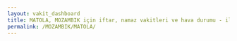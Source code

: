 ```yaml
---
layout: vakit_dashboard
title: MATOLA, MOZAMBIK için iftar, namaz vakitleri ve hava durumu - ilçe/eyalet seç
permalink: /MOZAMBIK/MATOLA/
---
```


<script type="text/javascript">
  var GLOBAL_COUNTRY = 'MOZAMBIK';
  var GLOBAL_CITY = 'MATOLA';
  var GLOBAL_STATE = '';
  var lat = 72;
  var lon = 21;
</script>
